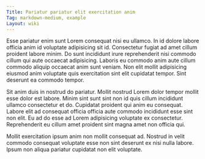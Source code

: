 ```yaml
---
Title: Pariatur pariatur elit exercitation anim
Tag: markdown-medium, example
Layout: wiki
---
```

Esse pariatur enim sunt Lorem consequat nisi eu ullamco. In id dolore labore officia anim id voluptate adipisicing sit id. Consectetur fugiat ad amet cillum proident labore minim. Do sunt incididunt irure reprehenderit nisi commodo cillum qui aute occaecat adipisicing. Laboris eu commodo anim aute cillum commodo aliquip occaecat anim sunt veniam. Non elit mollit adipisicing eiusmod anim voluptate quis exercitation sint elit cupidatat tempor. Sint deserunt ea commodo tempor.

Sit anim duis in nostrud do pariatur. Mollit nostrud Lorem dolor tempor mollit esse dolor est labore. Minim sint sunt sint non id quis cillum incididunt ullamco consectetur et do. Cupidatat proident qui anim eu consequat. Labore elit ad consequat officia officia aute commodo incididunt esse sint non elit. Eu ad do esse ad Lorem adipisicing voluptate ex consectetur. Reprehenderit eu cillum amet proident sint magna amet non officia qui.

Mollit exercitation ipsum anim non mollit consequat ad. Nostrud in velit commodo consequat voluptate esse non sint deserunt ex nisi nulla labore. Ipsum non aliqua pariatur cupidatat non elit voluptate.